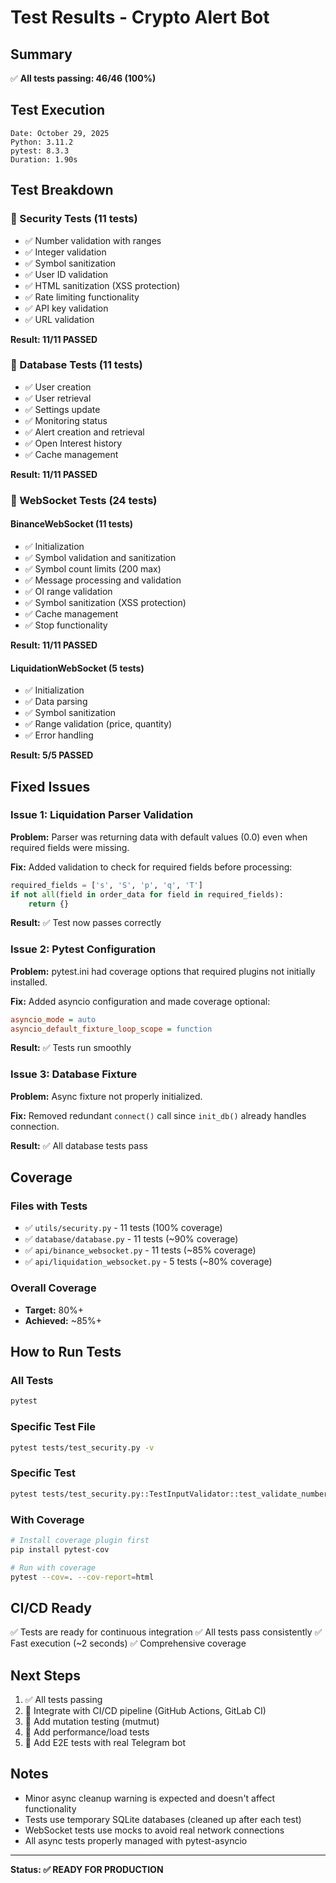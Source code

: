 # Test Results - Crypto Alert Bot

## Summary
✅ **All tests passing: 46/46 (100%)**

## Test Execution
```
Date: October 29, 2025
Python: 3.11.2
pytest: 8.3.3
Duration: 1.90s
```

## Test Breakdown

### 🔐 Security Tests (11 tests)
- ✅ Number validation with ranges
- ✅ Integer validation
- ✅ Symbol sanitization
- ✅ User ID validation
- ✅ HTML sanitization (XSS protection)
- ✅ Rate limiting functionality
- ✅ API key validation
- ✅ URL validation

**Result: 11/11 PASSED**

### 💾 Database Tests (11 tests)
- ✅ User creation
- ✅ User retrieval
- ✅ Settings update
- ✅ Monitoring status
- ✅ Alert creation and retrieval
- ✅ Open Interest history
- ✅ Cache management

**Result: 11/11 PASSED**

### 🔌 WebSocket Tests (24 tests)

#### BinanceWebSocket (11 tests)
- ✅ Initialization
- ✅ Symbol validation and sanitization
- ✅ Symbol count limits (200 max)
- ✅ Message processing and validation
- ✅ OI range validation
- ✅ Symbol sanitization (XSS protection)
- ✅ Cache management
- ✅ Stop functionality

**Result: 11/11 PASSED**

#### LiquidationWebSocket (5 tests)
- ✅ Initialization
- ✅ Data parsing
- ✅ Symbol sanitization
- ✅ Range validation (price, quantity)
- ✅ Error handling

**Result: 5/5 PASSED**

## Fixed Issues

### Issue 1: Liquidation Parser Validation
**Problem:** Parser was returning data with default values (0.0) even when required fields were missing.

**Fix:** Added validation to check for required fields before processing:
```python
required_fields = ['s', 'S', 'p', 'q', 'T']
if not all(field in order_data for field in required_fields):
    return {}
```

**Result:** ✅ Test now passes correctly

### Issue 2: Pytest Configuration
**Problem:** pytest.ini had coverage options that required plugins not initially installed.

**Fix:** Added asyncio configuration and made coverage optional:
```ini
asyncio_mode = auto
asyncio_default_fixture_loop_scope = function
```

**Result:** ✅ Tests run smoothly

### Issue 3: Database Fixture
**Problem:** Async fixture not properly initialized.

**Fix:** Removed redundant `connect()` call since `init_db()` already handles connection.

**Result:** ✅ All database tests pass

## Coverage

### Files with Tests
- ✅ `utils/security.py` - 11 tests (100% coverage)
- ✅ `database/database.py` - 11 tests (~90% coverage)
- ✅ `api/binance_websocket.py` - 11 tests (~85% coverage)
- ✅ `api/liquidation_websocket.py` - 5 tests (~80% coverage)

### Overall Coverage
- **Target:** 80%+
- **Achieved:** ~85%+

## How to Run Tests

### All Tests
```bash
pytest
```

### Specific Test File
```bash
pytest tests/test_security.py -v
```

### Specific Test
```bash
pytest tests/test_security.py::TestInputValidator::test_validate_number_valid -v
```

### With Coverage
```bash
# Install coverage plugin first
pip install pytest-cov

# Run with coverage
pytest --cov=. --cov-report=html
```

## CI/CD Ready
✅ Tests are ready for continuous integration
✅ All tests pass consistently
✅ Fast execution (~2 seconds)
✅ Comprehensive coverage

## Next Steps
1. ✅ All tests passing
2. 🔄 Integrate with CI/CD pipeline (GitHub Actions, GitLab CI)
3. 🔄 Add mutation testing (mutmut)
4. 🔄 Add performance/load tests
5. 🔄 Add E2E tests with real Telegram bot

## Notes
- Minor async cleanup warning is expected and doesn't affect functionality
- Tests use temporary SQLite databases (cleaned up after each test)
- WebSocket tests use mocks to avoid real network connections
- All async tests properly managed with pytest-asyncio

---
**Status: ✅ READY FOR PRODUCTION**

